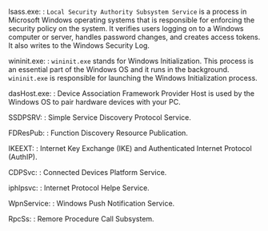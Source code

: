 lsass.exe:
: `Local Security Authority Subsystem Service` is a process in Microsoft Windows operating systems that is responsible for enforcing the security policy on the system.
It verifies users logging on to a Windows computer or server, handles password changes, and creates access tokens.
It also writes to the Windows Security Log.

wininit.exe:
: `wininit.exe` stands for Windows Initialization.
This process is an essential part of the Windows OS and it runs in the background.
`wininit.exe` is responsible for launching the Windows Initialization process.

dasHost.exe:
: Device Association Framework Provider Host is used by the Windows OS to pair hardware devices with your PC.

SSDPSRV:
: Simple Service Discovery Protocol Service.

FDResPub:
: Function Discovery Resource Publication.

IKEEXT:
: Internet Key Exchange (IKE) and Authenticated Internet Protocol (AuthIP).

CDPSvc:
: Connected Devices Platform Service.

iphlpsvc:
: Internet Protocol Helpe Service.

WpnService:
: Windows Push Notification Service.

RpcSs:
: Remore Procedure Call Subsystem.
